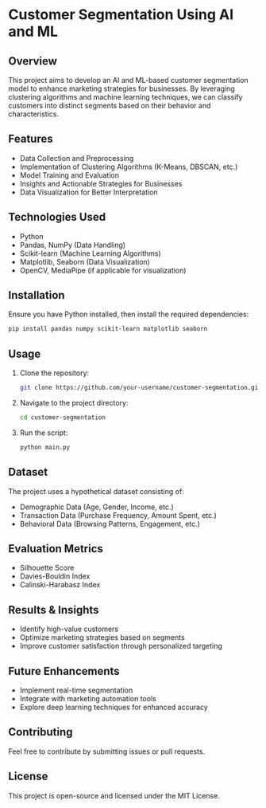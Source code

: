 # Customer Segmentation Using AI and ML

## Overview
This project aims to develop an AI and ML-based customer segmentation model to enhance marketing strategies for businesses. By leveraging clustering algorithms and machine learning techniques, we can classify customers into distinct segments based on their behavior and characteristics.

## Features
- Data Collection and Preprocessing
- Implementation of Clustering Algorithms (K-Means, DBSCAN, etc.)
- Model Training and Evaluation
- Insights and Actionable Strategies for Businesses
- Data Visualization for Better Interpretation

## Technologies Used
- Python
- Pandas, NumPy (Data Handling)
- Scikit-learn (Machine Learning Algorithms)
- Matplotlib, Seaborn (Data Visualization)
- OpenCV, MediaPipe (if applicable for visualization)

## Installation
Ensure you have Python installed, then install the required dependencies:
```sh
pip install pandas numpy scikit-learn matplotlib seaborn
```

## Usage
1. Clone the repository:
   ```sh
   git clone https://github.com/your-username/customer-segmentation.git
   ```
2. Navigate to the project directory:
   ```sh
   cd customer-segmentation
   ```
3. Run the script:
   ```sh
   python main.py
   ```

## Dataset
The project uses a hypothetical dataset consisting of:
- Demographic Data (Age, Gender, Income, etc.)
- Transaction Data (Purchase Frequency, Amount Spent, etc.)
- Behavioral Data (Browsing Patterns, Engagement, etc.)

## Evaluation Metrics
- Silhouette Score
- Davies-Bouldin Index
- Calinski-Harabasz Index

## Results & Insights
- Identify high-value customers
- Optimize marketing strategies based on segments
- Improve customer satisfaction through personalized targeting

## Future Enhancements
- Implement real-time segmentation
- Integrate with marketing automation tools
- Explore deep learning techniques for enhanced accuracy

## Contributing
Feel free to contribute by submitting issues or pull requests.

## License
This project is open-source and licensed under the MIT License.

